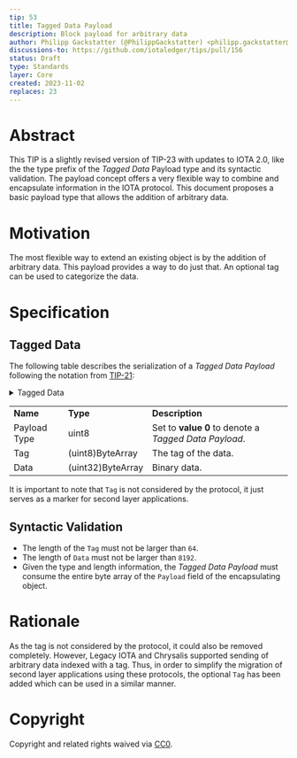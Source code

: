 ```yaml
---
tip: 53
title: Tagged Data Payload
description: Block payload for arbitrary data
author: Philipp Gackstatter (@PhilippGackstatter) <philipp.gackstatter@iota.org>
discussions-to: https://github.com/iotaledger/tips/pull/156
status: Draft
type: Standards
layer: Core
created: 2023-11-02
replaces: 23
---
```


# Abstract

This TIP is a slightly revised version of TIP-23 with updates to IOTA 2.0, like the the type prefix of the _Tagged Data_ Payload type and its syntactic validation.
The payload concept offers a very flexible way to combine and encapsulate information in the IOTA protocol. This document proposes a basic payload type that allows the addition of arbitrary data.

# Motivation

The most flexible way to extend an existing object is by the addition of arbitrary data. This payload provides a way to do just that. An optional tag can be used to categorize the data.

# Specification

## Tagged Data

The following table describes the serialization of a _Tagged Data Payload_ following the notation from [TIP-21](../TIP-0021/tip-0021.md):

<details>
  <summary>Tagged Data</summary>
  <blockquote>Data with an optional tag.</blockquote>
</details>
<table>
  <tr>
    <td>
      <b>Name</b>
    </td>
    <td>
      <b>Type</b>
    </td>
    <td>
      <b>Description</b>
    </td>
  </tr>
  <tr>
    <td>Payload Type</td>
    <td>uint8</td>
    <td>Set to <strong>value 0</strong> to denote a <i>Tagged Data Payload</i>.</td>
  </tr>
  <tr>
    <td>Tag</td>
    <td>(uint8)ByteArray</td>
    <td>The tag of the data.</td>
  </tr>
  <tr>
    <td>Data</td>
    <td>(uint32)ByteArray</td>
    <td>Binary data.</td>
  </tr>
</table>

It is important to note that `Tag` is not considered by the protocol, it just serves as a marker for second layer applications.

## Syntactic Validation

- The length of the `Tag` must not be larger than `64`.
- The length of `Data` must not be larger than `8192`.
- Given the type and length information, the _Tagged Data Payload_ must consume the entire byte array of the `Payload` field of the encapsulating object.

# Rationale

As the tag is not considered by the protocol, it could also be removed completely. However, Legacy IOTA and Chrysalis supported sending of arbitrary data indexed with a tag. Thus, in order to simplify the migration of second layer applications using these protocols, the optional `Tag` has been added which can be used in a similar manner.

# Copyright

Copyright and related rights waived via [CC0](https://creativecommons.org/publicdomain/zero/1.0/).
